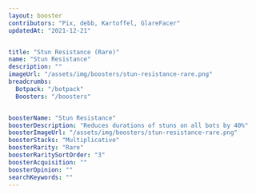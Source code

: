 ```yaml
---
layout: booster
contributors: "Pix, debb, Kartoffel, GlareFacer"
updatedAt: "2021-12-21"


title: "Stun Resistance (Rare)"
name: "Stun Resistance"
description: ""
imageUrl: "/assets/img/boosters/stun-resistance-rare.png"
breadcrumbs:
  Botpack: "/botpack"
  Boosters: "/boosters"


boosterName: "Stun Resistance"
boosterDescription: "Reduces durations of stuns on all bots by 40%"
boosterImageUrl: "/assets/img/boosters/stun-resistance-rare.png"
boosterStacks: "Multiplicative"
boosterRarity: "Rare"
boosterRaritySortOrder: "3"
boosterAcquisition: ""
boosterOpinion: ""
searchKeywords: ""
---
```



